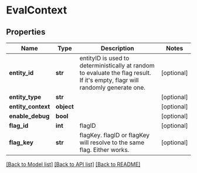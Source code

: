 # EvalContext

## Properties
Name | Type | Description | Notes
------------ | ------------- | ------------- | -------------
**entity_id** | **str** | entityID is used to deterministically at random to evaluate the flag result. If it&#39;s empty, flagr will randomly generate one. | [optional] 
**entity_type** | **str** |  | [optional] 
**entity_context** | **object** |  | [optional] 
**enable_debug** | **bool** |  | [optional] 
**flag_id** | **int** | flagID | [optional] 
**flag_key** | **str** | flagKey. flagID or flagKey will resolve to the same flag. Either works. | [optional] 

[[Back to Model list]](../README.md#documentation-for-models) [[Back to API list]](../README.md#documentation-for-api-endpoints) [[Back to README]](../README.md)


